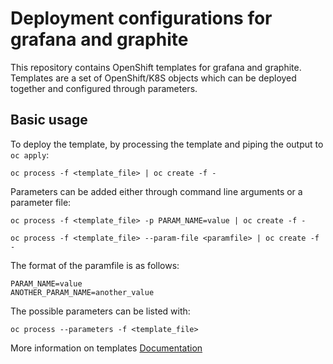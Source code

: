 # Deployment configurations for grafana and graphite

This repository contains OpenShift templates for grafana and graphite. Templates are a set of OpenShift/K8S objects which can be deployed together and configured through parameters.

## Basic usage

To deploy the template, by processing the template and piping the output to `oc apply`:

```
oc process -f <template_file> | oc create -f -
```

Parameters can be added either through command line arguments or a parameter file:

```
oc process -f <template_file> -p PARAM_NAME=value | oc create -f -

oc process -f <template_file> --param-file <paramfile> | oc create -f -
```

The format of the paramfile is as follows:

```
PARAM_NAME=value
ANOTHER_PARAM_NAME=another_value
```

The possible parameters can be listed with:

```
oc process --parameters -f <template_file>
```

More information on templates [Documentation](https://docs.openshift.com/container-platform/4.4/openshift_images/using-templates.html)
